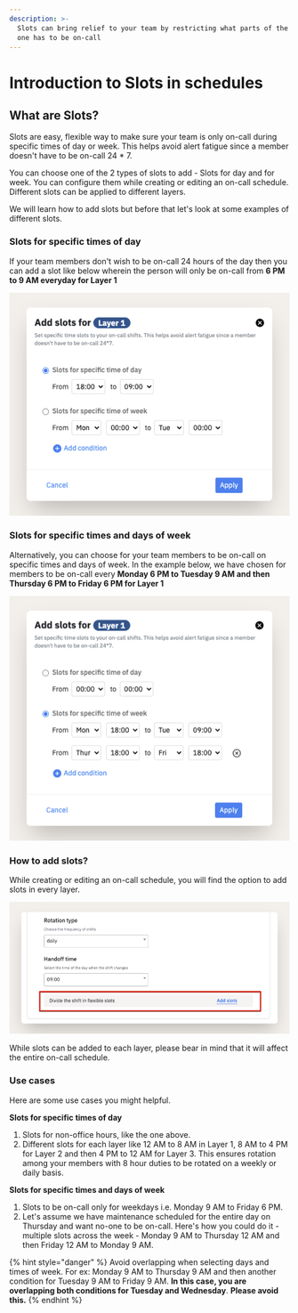 ```yaml
---
description: >-
  Slots can bring relief to your team by restricting what parts of the day/week
  one has to be on-call
---
```


# Introduction to Slots in schedules

## What are Slots?

Slots are easy, flexible way to make sure your team is only on-call during specific times of day or week. This helps avoid alert fatigue since a member doesn't have to be on-call 24 \* 7.&#x20;

You can choose one of the 2 types of slots to add - Slots for day and for week. You can configure them while creating or editing an on-call schedule. Different slots can be applied to different layers.

We will learn how to add slots but before that let's look at some examples of different slots.&#x20;

### Slots for specific times of day

If your team members don't wish to be on-call 24 hours of the day then you can add a slot like below wherein the person will only be on-call from **6 PM to 9 AM everyday for Layer 1**

![On-call every from 6 PM to 9 AM](<../.gitbook/assets/image (69).png>)

### Slots for specific times and days of week

Alternatively, you can choose for your team members to be on-call on specific times and days of week. In the example below, we have chosen for members to be on-call every **Monday 6 PM to Tuesday 9 AM and then Thursday 6 PM to Friday 6 PM for Layer 1**

![On-call every Monday 6 PM to Tuesday 9 AM and then Thursday 6 PM to Friday 6 PM](<../.gitbook/assets/image (70).png>)

### How to add slots?

While creating or editing an on-call schedule, you will find the option to add slots in every layer.&#x20;

![Add slots on each layer](<../.gitbook/assets/image (71).png>)

While slots can be added to each layer, please bear in mind that it will affect the entire on-call schedule.&#x20;

### Use cases

Here are some use cases you might helpful.&#x20;

**Slots for specific times of day**

1. Slots for non-office hours, like the one above.&#x20;
2. Different slots for each layer like 12 AM to 8 AM in Layer 1, 8 AM to 4 PM for Layer 2 and then 4 PM to 12 AM for Layer 3. This ensures rotation among your members with 8 hour duties to be rotated on a weekly or daily basis.

**Slots for specific times and days of week**

1. Slots to be on-call only for weekdays i.e. Monday 9 AM to Friday 6 PM.
2. Let's assume we have maintenance scheduled for the entire day on Thursday and want no-one to be on-call. Here's how you could do it -  multiple slots across the week - Monday 9 AM to Thursday 12 AM and then Friday 12 AM to Monday 9 AM.&#x20;

{% hint style="danger" %}
Avoid overlapping when selecting days and times of week. For ex: Monday 9 AM to Thursday 9 AM and then another condition for Tuesday 9 AM to Friday 9 AM. **In this case, you are overlapping both conditions for Tuesday and Wednesday**. **Please avoid this.**&#x20;
{% endhint %}
